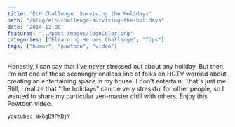 ```yaml
---
title: 'ELH Challenge: Surviving the Holidays'
path: "/blog/elh-challenge-surviving-the-holidays"
date: '2014-12-08'
featured: "../post-images/logoColor.png"
categories: ["Elearning Heroes Challenge", "Tips"]
tags: ["humor", "powtoon", "video"]
---
```


Honestly, I can say that I've never stressed out about any holiday. But then, I'm not one of those seemingly endless line of folks on HGTV worried about creating an entertaining space in my house. I don't entertain. That's just me. Still, I realize that "the holidays" can be very stressful for other people, so I wanted to share my particular zen-master chill with others. Enjoy this Powtoon video.

`youtube: Wx6gB9PKBjY`
